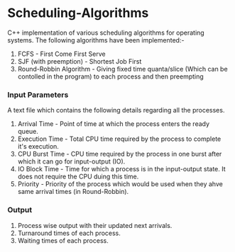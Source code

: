 # Scheduling-Algorithms
C++ implementation of various scheduling algorithms for operating systems. The following algorithms have been implemented:-
1. FCFS - First Come First Serve
2. SJF (with preemption) - Shortest Job First
3. Round-Robbin Algorithm - Giving fixed time quanta/slice (Which can be contolled in the program) to each process and then preempting

### Input Parameters
A text file which contains the following details regarding all the processes.
1. Arrival Time - Point of time at which the process enters the ready queue.
2. Execution Time - Total CPU time required by the process to complete it's execution.
3. CPU Burst Time - CPU time required by the process in one burst after which it can go for input-output (IO).
4. IO Block Time - Time for which a process is in the input-output state. It does not require the CPU duing this time.
5. Priority - Priority of the process which would be used when they ahve same arrival times (in Round-Robbin).

### Output
1. Process wise output with their updated next arrivals.
2. Turnaround times of each process.
3. Waiting times of each process.
